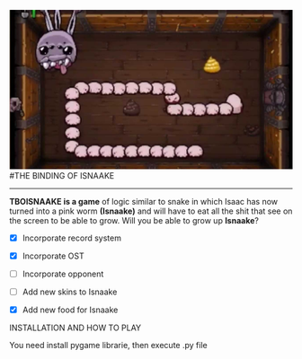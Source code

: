 ![image](SNEIK.jpg)
#THE BINDING OF ISNAAKE

--------------------------------------------------------------------------------------------


**TBOISNAAKE is a game** of logic similar to snake in which Isaac has now
turned into a pink worm **(Isnaake)** and will have to eat all the shit that
see on the screen to be able to grow. Will you be able to grow up **Isnaake**?

- [x] Incorporate record system
- [x] Incorporate OST
- [ ] Incorporate opponent
- [ ] Add new skins to Isnaake
- [x] Add new food for Isnaake


 
INSTALLATION AND HOW TO PLAY

You need install pygame librarie, then execute .py file
